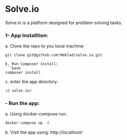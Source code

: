 # Solve.io
Solve.io is a platform designed for problem-solving tasks.

### 1- App Installtion:
a. Clone the repo to you local machine:
```bash
git clone git@github.com:Meklad/solve.io.git
```
```
b. Run Composer Install:
```bash
composer install
```
c. enter the app directory:
```bash
cd solve.io/
```

### - Run the app:
a. Using docker-compose run:

```bash
docker-compose up -d
```
b. Visit the app using: http://localhost/
